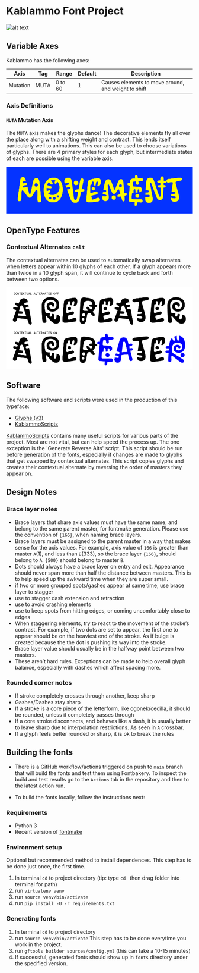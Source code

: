 # Kablammo Font Project

![alt text](documentation/img/Kablammo-Logo.gif "Kablammo")

## Variable Axes

Kablammo has the following axes:

Axis | Tag | Range | Default | Description
--- | --- | --- | --- | ---
Mutation | MUTA | 0 to 60 | 1 | Causes elements to move around, and weight to shift

### Axis Definitions

#### `MUTA` Mutation Axis

The `MUTA` axis makes the glyphs dance! The decorative elements fly all over the place along with a shifting weight and contrast. This lends itself particularly well to animations. This can also be used to choose variations of glyphs. There are 4 primary styles for each glyph, but intermediate states of each are possible using the variable axis.

![alt text](documentation/img/Kablammo-Mutation.gif "Kablammo Mutation")

## OpenType Features

### Contextual Alternates `calt`

The contextual alternates can be used to automatically swap alternates when letters appear within 10 glyphs of each other. If a glyph appears more than twice in a 10 glyph span, it will continue to cycle back and forth between two options.

![alt text](documentation/img/Kablammo-ContextualAlternates.png "Kablammo Contextual Alternates")

## Software

The following software and scripts were used in the production of this typeface:
* [Glyphs (v3)](https://glyphsapp.com)
* [KablammoScripts](https://github.com/scribbletone/kablammo-scripts)

[KablammoScripts](https://github.com/scribbletone/kablammo-scripts) contains many useful scripts for various parts of the project. Most are not vital, but can help speed the process up. The one exception is the 'Generate Reverse Alts' script. This script should be run before generation of the fonts, especially if changes are made to glyphs that get swapped by contextual alternates. This script copies glyphs and creates their contextual alternate by reversing the order of masters they appear on.

## Design Notes

### Brace layer notes
- Brace layers that share axis values must have the same name, and belong to the same parent master, for fontmake generation. Please use the convention of `{166}`, when naming brace layers. 
- Brace layers must be assigned to the parent master in a way that makes sense for the axis values. For example, axis value of `166` is greater than master `A`(1), and less than `B`(333), so the brace layer `{166}`, should belong to `A`. `{500}` should belong to master `B`.
- Dots should always have a brace layer on entry and exit. Appearance should never span more than half the distance between masters. This is to help speed up the awkward time when they are super small.
- if two or more grouped spots/gashes appear at same time, use brace layer to stagger
- use to stagger dash extension and retraction
- use to avoid crashing elements
- use to keep spots from hitting edges, or coming uncomfortably close to edges
- When staggering elements, try to react to the movement of the stroke’s contrast. For example, if two dots are set to appear, the first one to appear should be on the heaviest end of the stroke. As if bulge is created because the the dot is pushing its way into the stroke.
- Brace layer value should usually be in the halfway point between two masters. 
- These aren’t hard rules. Exceptions can be made to help overall glyph balance, especially with dashes which affect spacing more.

### Rounded corner notes
- If stroke completely crosses through another, keep sharp
- Gashes/Dashes stay sharp
- If a stroke is a core piece of the letterform, like ogonek/cedilla, it should be rounded, unless it completely passes through
- If a core stroke disconnects, and behaves like a dash, it is usually better to leave sharp due to interpolation restrictions. As seen in `A` crossbar.
- If a glyph feels better rounded or sharp, it is ok to break the rules



## Building the fonts

- There is a GitHub workflow/actions triggered on push to `main` branch that will build the fonts and test them using Fontbakery. To inspect the build and test results go to the `Actions` tab in the repository and then to the latest action run.

- To build the fonts locally, follow the instructions next:

### Requirements
- Python 3
- Recent version of [fontmake](https://github.com/googlefonts/fontmake)

### Environment setup 

Optional but recommended method to install dependences. This step has to be done just once, the first time.
1. In terminal `cd` to project directory (tip: type `cd ` then drag folder into terminal for path)
2. run `virtualenv venv` 
3. run `source venv/bin/activate`
4. run `pip install -U -r requirements.txt`

### Generating fonts
1. In terminal `cd` to project directory
2. run `source venv/bin/activate` This step has to be done everytime you work in the project.
3. run `gftools builder sources/config.yml` (this can take a 10-15 minutes)
4. If successful, generated fonts should show up in `fonts` directory under the specified version.
